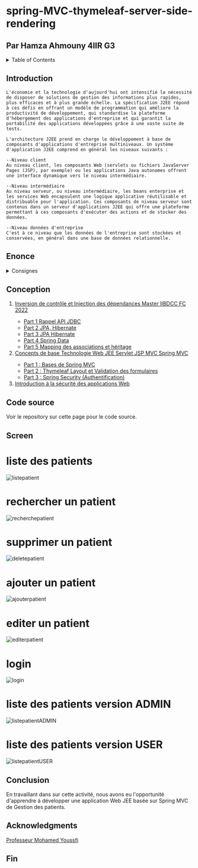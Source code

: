 # spring-MVC-thymeleaf-server-side-rendering

## Par Hamza Ahmouny 4IIR G3

<details>
  <summary>Table of Contents</summary>
  <ol>
    <li><a href="#introduction">Introduction</a></li>
    <li><a href="#enonce">Enoncé</a></li>
    <li><a href="#conception">Conception & Architecture</a></li>
    <li><a href="#codesource">Code Source</a></li>
    <li><a href="#screen">Capture d’Ecran</a></li>
    <li><a href="#conclusion">Conclusion</a></li>
  </ol>
</details>


## Introduction
```
L'économie et la technologie d'aujourd'hui ont intensifié la nécessité de disposer de solutions de gestion des informations plus rapides, plus efficaces et à plus grande échelle. La spécification J2EE répond à ces défis en offrant un modèle de programmation qui améliore la productivité de développement, qui standardise la plateforme d'hébergement des applications d'entreprise et qui garantit la portabilité des applications développées grâce à une vaste suite de tests.

L'architecture J2EE prend en charge le développement à base de composants d'applications d'entreprise multiniveaux. Un système d'application J2EE comprend en général les niveaux suivants :

--Niveau client
Au niveau client, les composants Web (servlets ou fichiers JavaServer Pages (JSP), par exemple) ou les applications Java autonomes offrent une interface dynamique vers le niveau intermédiaire.

--Niveau intermédiaire
Au niveau serveur, ou niveau intermédiaire, les beans enterprise et les services Web encapsulent une logique applicative réutilisable et distribuable pour l'application. Ces composants de niveau serveur sont contenus dans un serveur d'applications J2EE qui offre une plateforme permettant à ces composants d'exécuter des actions et de stocker des données.

--Niveau données d'entreprise
C'est à ce niveau que les données de l'entreprise sont stockées et conservées, en général dans une base de données relationnelle.
```


## Enonce

<details>
<summary>Consignes</summary>
<ol>
    <li>Présenter l'application web JEE Gestion des patients de l'activité pratique N°3 et N°4 avec ses quatres parties :
        <ul>
            <li>Partie 1 : Rechercher les patients, pagination et suppression des patients</li>
            <li>Partie 2 : Page template, Ajout des patients, validation des formulaires, édition et mise à jour des patients</li>
            <li>Partie 3 : Spring Security (Stratégies : InMemoryAuthentication et JDBCAuthentication)</li>
            <li>Partie 4 : Spring Security (Stratégie : UserDetailsService)</li>
        </ul>
    </li>
    <li>Présenter des fonctionnalités  et améliorations apportées à l'application ( Recherche Multi Critère, Ajouter d'autres attributs à la classe Patient, Améliorer le design, corriger quelques imperfections, améliorer la sécurité, etc.)</li>
    <li>Présenter le repository GitHub de votre application ainsi que les différentes branches et commits effectués</li>
    <li>Répondre aux questions que je vous poserai au niveau du code source de votre application</li>
    <li>Bonus : Ajouter la gestion d'autres entités en plus de Patient , comme : Médecin, Rendez-vous, Consultation, etc...)</li>
    <li>Il aussi important de montrer l'état d'avancement de votre projet dans les séances TP avant le contrôle</li>
    <li>Remettre un compte rendu dans un repository GitHub (Code source et Rapport (README.MD ou PDF))</li>
</ol>
</details>

## Conception
<ol>
    <li><a href="https://www.youtube.com/watch?v=vU6kcFEYeV8">Inversion de contrôle et Injection des dépendances Master IIBDCC FC 2022</a></li>
    <ul>
        <li><a href="https://www.youtube.com/watch?v=kvGL01TIvz8">Part 1 Rappel API JDBC</a></li>
        <li><a href="https://www.youtube.com/watch?v=kvGL01TIvz8">Part 2 JPA, Hibernate</a></li>
        <li><a href="https://www.youtube.com/watch?v=BftLthOpfm4">Part 3 JPA Hibernate</a></li>
        <li><a href="https://www.youtube.com/watch?v=xr-kMrV4gEo">Part 4 Spring Data</a></li>
        <li><a href="https://www.youtube.com/watch?v=X1ts0D4uPlo">Part 5 Mapping des associations et héritage</a></li>
    </ul>
    <li><a href="https://www.youtube.com/watch?v=vl1sKA-6aYE">Concepts de base Technologie Web JEE Servlet JSP MVC Spring MVC</a></li>
    <ul>
        <li><a href="https://www.youtube.com/watch?v=Zaf3XIP2wss">Part 1 : Bases de Spring MVC</a></li>
        <li><a href="https://www.youtube.com/watch?v=eoBE745lDE0">Part 2 : Thymeleaf Layout et Validation des formulaires</a></li>
        <li><a href="https://www.youtube.com/watch?v=Ejdeqs4rWek">Part 3 : Spring Security (Authentification)</a></li>
    </ul>
    <li><a href="https://youtu.be/vI185qymSVo">Introduction à la sécurité des applications Web</a></li>
</ol>

## Code source

Voir le repository sur cette page pour le code source.

## Screen

# liste des patients
![listepatient](https://user-images.githubusercontent.com/46407388/160884884-fd1449ea-1a65-407b-8309-91ba528a48b4.png)
# rechercher un patient
![recherchepatient](https://user-images.githubusercontent.com/46407388/160884887-340ef4a1-e930-4561-9ab6-fbb63bdfe27a.png)
# supprimer un patient
![deletepatient](https://user-images.githubusercontent.com/46407388/160884881-4153cc72-54c2-4917-b619-452ac7f1b796.png)
# ajouter un patient
![ajouterpatient](https://user-images.githubusercontent.com/46407388/164934234-5ee7d5c8-fa5d-41d0-a011-dfa5780f8505.png)
# editer un patient
![editerpatient](https://user-images.githubusercontent.com/46407388/164934236-4ea365d9-bfc9-4410-a8d7-0fa3ded07d02.png)
# login 
![login](https://user-images.githubusercontent.com/46407388/164934239-c23f4a70-7971-48b8-ab4a-04960104702e.png)
# liste des patients version ADMIN
![listepatientADMIN](https://user-images.githubusercontent.com/46407388/164934237-95e7d4de-f303-41cd-8979-6d1147d17d30.png)
# liste des patients version USER
![listepatientUSER](https://user-images.githubusercontent.com/46407388/164934238-ae2428e0-389f-4b65-9132-1a0e7435d891.png)

## Conclusion

En travaillant dans sur cette activité, nous avons eu l'opportunité d'apprendre à développer une application Web JEE basée sur Spring MVC de Gestion des patients.


## Acknowledgments

<a href="https://www.youtube.com/channel/UCCwIYNpQVHZTd3Vx_krnmdA">Professeur Mohamed Youssfi</a>

## Fin
